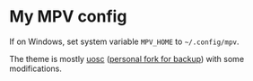 # My MPV config

If on Windows, set system variable `MPV_HOME` to `~/.config/mpv`.

The theme is mostly [uosc](https://github.com/darsain/uosc)
([personal fork for backup](https://github.com/t-mart/uosc)) with some modifications.

